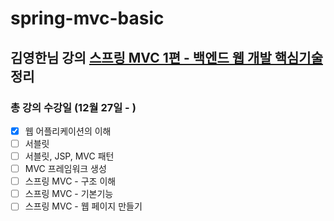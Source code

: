 # spring-mvc-basic

## 김영한님 강의 [스프링 MVC 1편 - 백엔드 웹 개발 핵심기술](https://www.inflearn.com/course/스프링-mvc-1/dashboard) 정리

### 총 강의 수강일 (12월 27일 - )

* [X]  웹 어플리케이션의 이해
* [ ]  서블릿
* [ ]  서블릿, JSP, MVC 패턴
* [ ]  MVC 프레임워크 생성
* [ ]  스프링 MVC - 구조 이해
* [ ]  스프링 MVC - 기본기능
* [ ]  스프링 MVC - 웹 페이지 만들기

